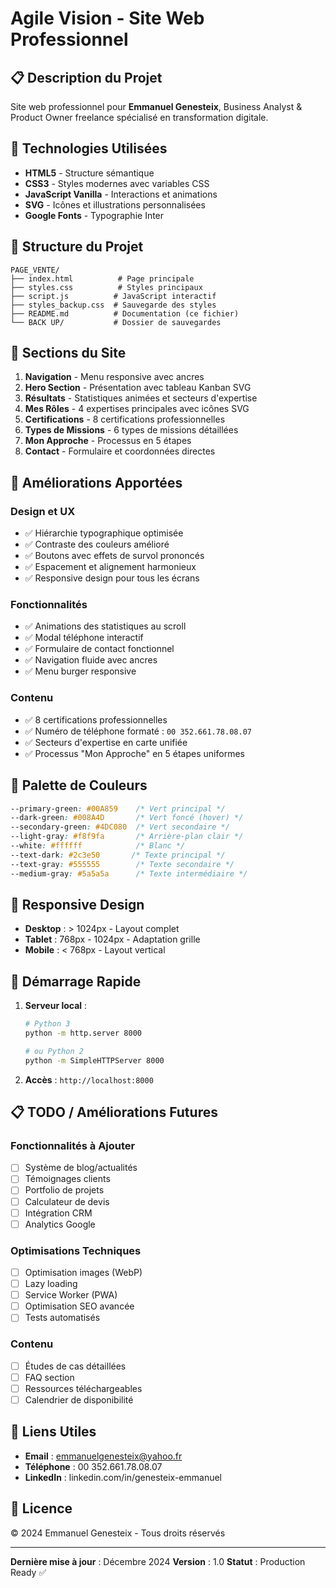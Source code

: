 # Agile Vision - Site Web Professionnel

## 📋 Description du Projet

Site web professionnel pour **Emmanuel Genesteix**, Business Analyst & Product Owner freelance spécialisé en transformation digitale.

## 🚀 Technologies Utilisées

- **HTML5** - Structure sémantique
- **CSS3** - Styles modernes avec variables CSS
- **JavaScript Vanilla** - Interactions et animations
- **SVG** - Icônes et illustrations personnalisées
- **Google Fonts** - Typographie Inter

## 📁 Structure du Projet

```
PAGE_VENTE/
├── index.html          # Page principale
├── styles.css          # Styles principaux
├── script.js          # JavaScript interactif
├── styles_backup.css  # Sauvegarde des styles
├── README.md          # Documentation (ce fichier)
└── BACK UP/           # Dossier de sauvegardes
```

## 🎨 Sections du Site

1. **Navigation** - Menu responsive avec ancres
2. **Hero Section** - Présentation avec tableau Kanban SVG
3. **Résultats** - Statistiques animées et secteurs d'expertise
4. **Mes Rôles** - 4 expertises principales avec icônes SVG
5. **Certifications** - 8 certifications professionnelles
6. **Types de Missions** - 6 types de missions détaillées
7. **Mon Approche** - Processus en 5 étapes
8. **Contact** - Formulaire et coordonnées directes

## 🔧 Améliorations Apportées

### Design et UX
- ✅ Hiérarchie typographique optimisée
- ✅ Contraste des couleurs amélioré
- ✅ Boutons avec effets de survol prononcés
- ✅ Espacement et alignement harmonieux
- ✅ Responsive design pour tous les écrans

### Fonctionnalités
- ✅ Animations des statistiques au scroll
- ✅ Modal téléphone interactif
- ✅ Formulaire de contact fonctionnel
- ✅ Navigation fluide avec ancres
- ✅ Menu burger responsive

### Contenu
- ✅ 8 certifications professionnelles
- ✅ Numéro de téléphone formaté : `00 352.661.78.08.07`
- ✅ Secteurs d'expertise en carte unifiée
- ✅ Processus "Mon Approche" en 5 étapes uniformes

## 🎯 Palette de Couleurs

```css
--primary-green: #00A859    /* Vert principal */
--dark-green: #008A4D       /* Vert foncé (hover) */
--secondary-green: #4DC080  /* Vert secondaire */
--light-gray: #f8f9fa       /* Arrière-plan clair */
--white: #ffffff            /* Blanc */
--text-dark: #2c3e50       /* Texte principal */
--text-gray: #555555        /* Texte secondaire */
--medium-gray: #5a5a5a      /* Texte intermédiaire */
```

## 📱 Responsive Design

- **Desktop** : > 1024px - Layout complet
- **Tablet** : 768px - 1024px - Adaptation grille
- **Mobile** : < 768px - Layout vertical

## 🚀 Démarrage Rapide

1. **Serveur local** :
   ```bash
   # Python 3
   python -m http.server 8000
   
   # ou Python 2
   python -m SimpleHTTPServer 8000
   ```

2. **Accès** : `http://localhost:8000`

## 📋 TODO / Améliorations Futures

### Fonctionnalités à Ajouter
- [ ] Système de blog/actualités
- [ ] Témoignages clients
- [ ] Portfolio de projets
- [ ] Calculateur de devis
- [ ] Intégration CRM
- [ ] Analytics Google

### Optimisations Techniques
- [ ] Optimisation images (WebP)
- [ ] Lazy loading
- [ ] Service Worker (PWA)
- [ ] Optimisation SEO avancée
- [ ] Tests automatisés

### Contenu
- [ ] Études de cas détaillées
- [ ] FAQ section
- [ ] Ressources téléchargeables
- [ ] Calendrier de disponibilité

## 🔗 Liens Utiles

- **Email** : emmanuelgenesteix@yahoo.fr
- **Téléphone** : 00 352.661.78.08.07
- **LinkedIn** : linkedin.com/in/genesteix-emmanuel

## 📄 Licence

© 2024 Emmanuel Genesteix - Tous droits réservés

---

**Dernière mise à jour** : Décembre 2024
**Version** : 1.0
**Statut** : Production Ready ✅ 